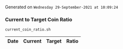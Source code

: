 Generated on `Wednesday 29-September-2021 at 10:09:24`

### Current to Target Coin Ratio
`current_coin_ratio.sh`

Date|Current|Target|Ratio
---|---|---|---
